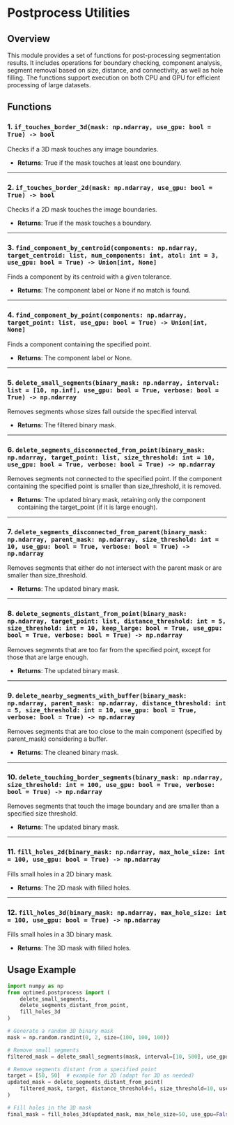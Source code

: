 # Postprocess Utilities

## Overview
This module provides a set of functions for post-processing segmentation results. It includes operations for boundary checking, component analysis, segment removal based on size, distance, and connectivity, as well as hole filling. The functions support execution on both CPU and GPU for efficient processing of large datasets.

## Functions

### 1. `if_touches_border_3d(mask: np.ndarray, use_gpu: bool = True) -> bool`
Checks if a 3D mask touches any image boundaries.
- **Returns**: True if the mask touches at least one boundary.

---

### 2. `if_touches_border_2d(mask: np.ndarray, use_gpu: bool = True) -> bool`
Checks if a 2D mask touches the image boundaries.
- **Returns**: True if the mask touches a boundary.

---

### 3. `find_component_by_centroid(components: np.ndarray, target_centroid: list, num_components: int, atol: int = 3, use_gpu: bool = True) -> Union[int, None]`
Finds a component by its centroid with a given tolerance.
- **Returns**: The component label or None if no match is found.

---

### 4. `find_component_by_point(components: np.ndarray, target_point: list, use_gpu: bool = True) -> Union[int, None]`
Finds a component containing the specified point.
- **Returns**: The component label or None.

---

### 5. `delete_small_segments(binary_mask: np.ndarray, interval: list = [10, np.inf], use_gpu: bool = True, verbose: bool = True) -> np.ndarray`
Removes segments whose sizes fall outside the specified interval.
- **Returns**: The filtered binary mask.

---

### 6. `delete_segments_disconnected_from_point(binary_mask: np.ndarray, target_point: list, size_threshold: int = 10, use_gpu: bool = True, verbose: bool = True) -> np.ndarray`
Removes segments not connected to the specified point. If the component containing the specified point is smaller than size_threshold, it is removed.
- **Returns**: The updated binary mask, retaining only the component containing the target_point (if it is large enough).

---

### 7. `delete_segments_disconnected_from_parent(binary_mask: np.ndarray, parent_mask: np.ndarray, size_threshold: int = 10, use_gpu: bool = True, verbose: bool = True) -> np.ndarray`
Removes segments that either do not intersect with the parent mask or are smaller than size_threshold.
- **Returns**: The updated binary mask.

---

### 8. `delete_segments_distant_from_point(binary_mask: np.ndarray, target_point: list, distance_threshold: int = 5, size_threshold: int = 10, keep_large: bool = True, use_gpu: bool = True, verbose: bool = True) -> np.ndarray`
Removes segments that are too far from the specified point, except for those that are large enough.
- **Returns**: The updated binary mask.

---

### 9. `delete_nearby_segments_with_buffer(binary_mask: np.ndarray, parent_mask: np.ndarray, distance_threshold: int = 5, size_threshold: int = 10, use_gpu: bool = True, verbose: bool = True) -> np.ndarray`
Removes segments that are too close to the main component (specified by parent_mask) considering a buffer.
- **Returns**: The cleaned binary mask.

---

### 10. `delete_touching_border_segments(binary_mask: np.ndarray, size_threshold: int = 100, use_gpu: bool = True, verbose: bool = True) -> np.ndarray`
Removes segments that touch the image boundary and are smaller than a specified size threshold.
- **Returns**: The updated binary mask.

---

### 11. `fill_holes_2d(binary_mask: np.ndarray, max_hole_size: int = 100, use_gpu: bool = True) -> np.ndarray`
Fills small holes in a 2D binary mask.
- **Returns**: The 2D mask with filled holes.

---

### 12. `fill_holes_3d(binary_mask: np.ndarray, max_hole_size: int = 100, use_gpu: bool = True) -> np.ndarray`
Fills small holes in a 3D binary mask.
- **Returns**: The 3D mask with filled holes.

## Usage Example

```python
import numpy as np
from optimed.postprocess import (
    delete_small_segments,
    delete_segments_distant_from_point,
    fill_holes_3d
)

# Generate a random 3D binary mask
mask = np.random.randint(0, 2, size=(100, 100, 100))

# Remove small segments
filtered_mask = delete_small_segments(mask, interval=[10, 500], use_gpu=False, verbose=True)

# Remove segments distant from a specified point
target = [50, 50]  # example for 2D (adapt for 3D as needed)
updated_mask = delete_segments_distant_from_point(
    filtered_mask, target, distance_threshold=5, size_threshold=10, use_gpu=False, verbose=True
)

# Fill holes in the 3D mask
final_mask = fill_holes_3d(updated_mask, max_hole_size=50, use_gpu=False)
```
